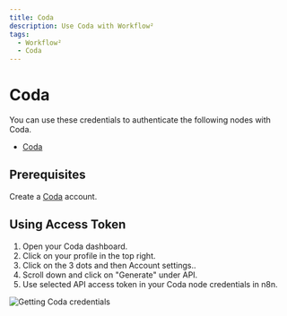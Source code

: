 ```yaml
---
title: Coda
description: Use Coda with Workflow²
tags:
  - Workflow²
  - Coda
---
```


# Coda

You can use these credentials to authenticate the following nodes with Coda.
- [Coda](/workflow/integrations/nodes/n8n-nodes-base.coda/)

## Prerequisites

Create a [Coda](https://www.coda.com/) account.

## Using Access Token

1. Open your Coda dashboard.
2. Click on your profile in the top right.
3. Click on the 3 dots and then Account settings..
4. Scroll down and click on "Generate" under API.
5. Use selected API access token in your Coda node credentials in n8n.


![Getting Coda credentials](/_images/integrations/credentials/coda/using-access-token.gif)

